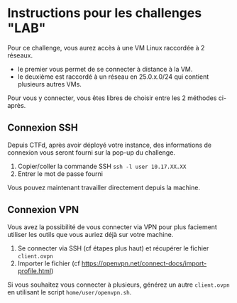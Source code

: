 # Instructions pour les challenges "LAB"

Pour ce challenge, vous aurez accès à une VM Linux raccordée à 2 réseaux. 
- le premier vous permet de se connecter à distance à la VM.
- le deuxième est raccordé à un réseau en 25.0.x.0/24 qui contient plusieurs autres VMs.

Pour vous y connecter, vous êtes libres de choisir entre les 2 méthodes ci-après.

## Connexion SSH
Depuis CTFd, après avoir déployé votre instance, des informations de connexion vous seront fourni sur la pop-up du challenge.
1. Copier/coller la commande SSH `ssh -l user 10.17.XX.XX`
2. Entrer le mot de passe fourni

Vous pouvez maintenant travailler directement depuis la machine.

## Connexion VPN 
Vous avez la possibilité de vous connecter via VPN pour plus faciement utiliser les outils que vous auriez déjà sur votre machine.
1. Se connecter via SSH (cf étapes plus haut) et récupérer le fichier `client.ovpn`
2. Importer le fichier (cf https://openvpn.net/connect-docs/import-profile.html)

Si vous souhaitez vous connecter à plusieurs, générez un autre `client.ovpn` en utilisant le script `home/user/openvpn.sh`.